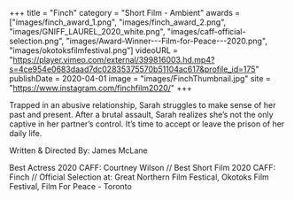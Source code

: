 +++
title = "Finch"
category = "Short Film - Ambient"
awards = ["images/finch_award_1.png", "images/finch_award_2.png", "images/GNIFF_LAUREL_2020_white.png", "images/caff-official-selection.png", "images/Award-Winner---Film-for-Peace---2020.png", "images/okotoksfilmfestival.png"]
videoURL = "https://player.vimeo.com/external/399816003.hd.mp4?s=4ce954e0683daad7dc02835375570b51104ac617&profile_id=175"
publishDate = 2020-04-01
image = "images/FinchThumbnail.jpg"
site = "https://www.instagram.com/finchfilm2020/"
+++

Trapped in an abusive relationship, Sarah struggles to make sense of her past and present. After a brutal assault, Sarah realizes she’s not the only captive in her partner’s control. It’s time to accept or leave the prison of her daily life.

Written & Directed By: James McLane

Best Actress 2020 CAFF: Courtney Wilson //
Best Short Film 2020 CAFF: Finch //
Official Selection at: Great Northern Film Festical, Okotoks Film Festival, Film For Peace - Toronto
